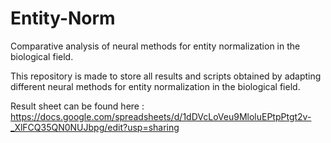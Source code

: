 # Entity-Norm

Comparative analysis of neural methods for entity normalization in the biological field.

This repository is made to store all results and scripts obtained by adapting different neural methods for entity normalization in the biological field.

Result sheet can be found here : https://docs.google.com/spreadsheets/d/1dDVcLoVeu9MloluEPtpPtgt2v-_XlFCQ35QN0NUJbpg/edit?usp=sharing
